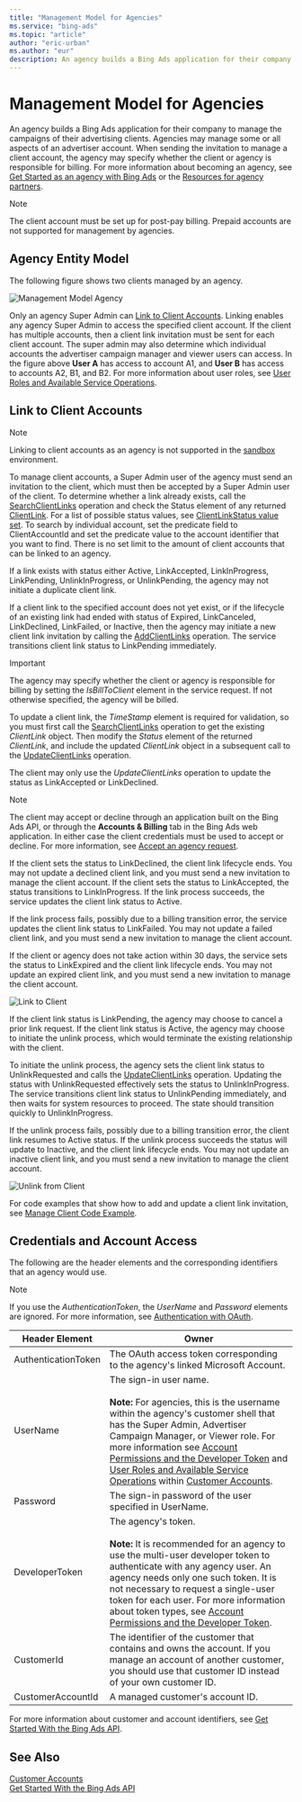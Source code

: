 ```yaml
---
title: "Management Model for Agencies"
ms.service: "bing-ads"
ms.topic: "article"
author: "eric-urban"
ms.author: "eur"
description: An agency builds a Bing Ads application for their company to manage the campaigns of their advertising clients.
---
```

# Management Model for Agencies
An agency builds a Bing Ads application for their company to manage the campaigns of their advertising clients. Agencies may manage some or all aspects of an advertiser account. When sending the invitation to manage a client account, the agency may specify whether the client or agency is responsible for billing. For more information about becoming an agency, see [Get Started as an agency with Bing Ads](http://help.bingads.microsoft.com/#apex/3/en/52083/3) or the [Resources for agency partners](https://advertise.bingads.microsoft.com/en-us/resources/bing-partner-program/agency-resources).

> [!NOTE]
> The client account must be set up for post-pay billing. Prepaid accounts are not supported for management by agencies.

## Agency Entity Model
The following figure shows two clients managed by an agency.

![Management Model Agency](../guides/media/management-model-agency.png "Management Model Agency")

Only an agency Super Admin can [Link to Client Accounts](#clientlink). Linking enables any agency Super Admin to access the specified client account. If the client has multiple accounts, then a client link invitation must be sent for each client account. The super admin may also determine which individual accounts the advertiser campaign manager and viewer users can access. In the figure above **User A** has access to account A1, and **User B** has access to accounts A2, B1, and B2. For more information about user roles, see [User Roles and Available Service Operations](../guides/customer-accounts.md#userroles).

## <a name="clientlink"></a>Link to Client Accounts
> [!NOTE] 
> Linking to client accounts as an agency is not supported in the [sandbox](~/guides/sandbox.md) environment. 

To manage client accounts, a Super Admin user of the agency must send an invitation to the client, which must then be accepted by a Super Admin user of the client. To determine whether a link already exists, call the [SearchClientLinks](~/customer-management-service/searchclientlinks.md) operation and check the Status element of any returned [ClientLink](~/customer-management-service/clientlink.md). For a list of possible status values, see [ClientLinkStatus value set](~/customer-management-service/clientlinkstatus.md). To search by individual account, set the predicate field to ClientAccountId and set the predicate value to the account identifier that you want to find. There is no set limit to the amount of client accounts that can be linked to an agency.

If a link exists with status either Active, LinkAccepted, LinkInProgress, LinkPending, UnlinkInProgress, or UnlinkPending, the agency may not initiate a duplicate client link.

If a client link to the specified account does not yet exist, or if the lifecycle of an existing link had ended with status of Expired, LinkCanceled, LinkDeclined, LinkFailed, or Inactive, then the agency may initiate a new client link invitation by calling the [AddClientLinks](~/customer-management-service/addclientlinks.md) operation. The service transitions client link status to LinkPending immediately.

> [!IMPORTANT]
> The agency may specify whether the client or agency is responsible for billing by setting the *IsBillToClient* element in the service request. If not otherwise specified, the agency will be billed.

To update a client link, the *TimeStamp* element is required for validation, so you must first call the [SearchClientLinks](~/customer-management-service/searchclientlinks.md) operation to get the existing *ClientLink* object. Then modify the *Status* element of the returned *ClientLink*, and include the updated *ClientLink* object in a subsequent call to the [UpdateClientLinks](~/customer-management-service/updateclientlinks.md) operation.

The client may only use the *UpdateClientLinks* operation to update the status as LinkAccepted or LinkDeclined.

> [!NOTE]
> The client may accept or decline through an application built on the Bing Ads API, or through the **Accounts &amp; Billing** tab in the Bing Ads web application. In either case the client credentials must be used to accept or decline. For more information, see [Accept an agency request](http://advertise.bingads.microsoft.com/help-topic/how-to/moonshot_proc_acceptagencyinvitation.htm/accept-an-agency-request).

If the client sets the status to LinkDeclined, the client link lifecycle ends. You may not update a declined client link, and you must send a new invitation to manage the client account. If the client sets the status to LinkAccepted, the status transitions to LinkInProgress. If the link process succeeds, the service updates the client link status to Active.

If the link process fails, possibly due to a billing transition error, the service updates the client link status to LinkFailed. You may not update a failed client link, and you must send a new invitation to manage the client account.

If the client or agency does not take action within 30 days, the service sets the status to LinkExpired and the client link lifecycle ends. You may not update an expired client link, and you must send a new invitation to manage the client account.

![Link to Client](../guides/media/client-link-status-flow.png "Link to Client")

If the client link status is LinkPending, the agency may choose to cancel a prior link request. If the client link status is Active, the agency may choose to initiate the unlink process, which would terminate the existing relationship with the client.

To initiate the unlink process, the agency sets the client link status to UnlinkRequested and calls the [UpdateClientLinks](~/customer-management-service/updateclientlinks.md) operation. Updating the status with UnlinkRequested effectively sets the status to UnlinkInProgress. The service transitions client link status to UnlinkPending immediately, and then waits for system resources to proceed. The state should transition quickly to UnlinkInProgress.

If the unlink process fails, possibly due to a billing transition error, the client link resumes to Active status. If the unlink process succeeds the status will update to Inactive, and the client link lifecycle ends. You may not update an inactive client link, and you must send a new invitation to manage the client account.

![Unlink from Client](../guides/media/client-unlink-status-flow.png "Unlink from Client")

For code examples that show how to add and update a client link invitation, see [Manage Client Code Example](../guides/code-example-manage-client.md).

## Credentials and Account Access
The following are the header elements and the corresponding identifiers that an agency would use.

> [!NOTE]
> If you use the *AuthenticationToken*, the *UserName* and *Password* elements are ignored. For more information, see [Authentication with OAuth](../guides/authentication-oauth.md).

|Header Element|Owner|
|------------------|---------|
|AuthenticationToken|The OAuth access token corresponding to the agency's linked Microsoft Account.|
|UserName|The sign-in user name.<br /><br />**Note:** For agencies, this is the username within the agency's customer shell that has the Super Admin, Advertiser Campaign Manager, or Viewer role. For more information see [Account Permissions and the Developer Token](../guides/customer-accounts.md#accountpermissions) and [User Roles and Available Service Operations](../guides/customer-accounts.md#userroles) within [Customer Accounts](../guides/customer-accounts.md).|
|Password|The sign-in password of the user specified in UserName.|
|DeveloperToken|The agency's token.<br /><br />**Note:** It is recommended for an agency to use the multi-user developer token to authenticate with any agency user. An agency needs only one such token. It is not necessary to request a single-user token for each user. For more information about token types, see [Account Permissions and the Developer Token](../guides/customer-accounts.md#accountpermissions).|
|CustomerId|The identifier of the customer that contains and owns the account. If you manage an account of another customer, you should use that customer ID instead of your own customer ID. |
|CustomerAccountId|A managed customer's account ID.|
For more information about customer and account identifiers, see [Get Started With the Bing Ads API](../guides/get-started.md).

## See Also
[Customer Accounts](../guides/customer-accounts.md)  
[Get Started With the Bing Ads API](../guides/get-started.md)  

